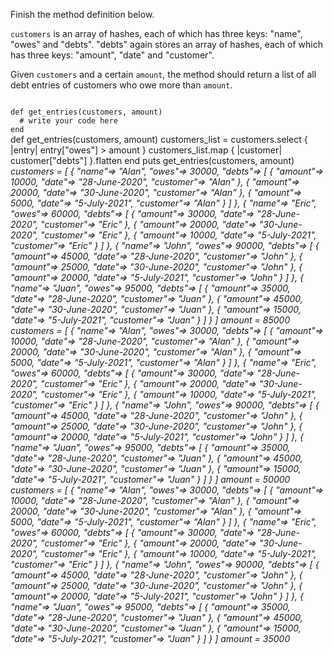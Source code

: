 Finish the method definition below.

`customers` is an array of hashes, each of which has three keys: "name", "owes" and "debts". "debts" again stores an array of hashes, each of which has three keys: "amount", "date" and "customer".

Given `customers` and a certain `amount`, the method should return a list of all debt entries of customers who owe more than `amount`.

<codeblock language="ruby" type="exercise" testMode="multipleInput">
<code>
def get_entries(customers, amount)
  # write your code here
end
</code>

<solution>
def get_entries(customers, amount)
  customers_list = customers.select { |entry| entry["owes"] > amount }
  customers_list.map  { |customer| customer["debts"] }.flatten
end
</solution>

<testcases>
<caller>
puts get_entries(customers, amount)
</caller>
<testcase>
<i>
customers = [
  {
    "name"=> "Alan",
    "owes"=> 30000,
    "debts"=> [
      {
        "amount"=> 10000,
        "date"=> "28-June-2020",
        "customer"=> "Alan"
      },
      {
        "amount"=> 20000,
        "date"=> "30-June-2020",
        "customer"=> "Alan"
      },
      {
        "amount"=> 5000,
        "date"=> "5-July-2021",
        "customer"=> "Alan"
      }
    ]
  },
  {
    "name"=> "Eric",
    "owes"=> 60000,
    "debts"=> [
      {
        "amount"=> 30000,
        "date"=> "28-June-2020",
        "customer"=> "Eric"
      },
      {
        "amount"=> 20000,
        "date"=> "30-June-2020",
        "customer"=> "Eric"
      },
      {
        "amount"=> 10000,
        "date"=> "5-July-2021",
        "customer"=> "Eric"
      }
    ]
  },
  {
    "name"=> "John",
    "owes"=> 90000,
    "debts"=> [
      {
        "amount"=> 45000,
        "date"=> "28-June-2020",
        "customer"=> "John"
      },
      {
        "amount"=> 25000,
        "date"=> "30-June-2020",
        "customer"=> "John"
      },
      {
        "amount"=> 20000,
        "date"=> "5-July-2021",
        "customer"=> "John"
      }
    ]
  },
  {
    "name"=> "Juan",
    "owes"=> 95000,
    "debts"=> [
      {
        "amount"=> 35000,
        "date"=> "28-June-2020",
        "customer"=> "Juan"
      },
      {
        "amount"=> 45000,
        "date"=> "30-June-2020",
        "customer"=> "Juan"
      },
      {
        "amount"=> 15000,
        "date"=> "5-July-2021",
        "customer"=> "Juan"
      }
    ]
  }
]
amount = 85000
</i>
</testcase>
<testcase>
<i>
customers = [
  {
    "name"=> "Alan",
    "owes"=> 30000,
    "debts"=> [
      {
        "amount"=> 10000,
        "date"=> "28-June-2020",
        "customer"=> "Alan"
      },
      {
        "amount"=> 20000,
        "date"=> "30-June-2020",
        "customer"=> "Alan"
      },
      {
        "amount"=> 5000,
        "date"=> "5-July-2021",
        "customer"=> "Alan"
      }
    ]
  },
  {
    "name"=> "Eric",
    "owes"=> 60000,
    "debts"=> [
      {
        "amount"=> 30000,
        "date"=> "28-June-2020",
        "customer"=> "Eric"
      },
      {
        "amount"=> 20000,
        "date"=> "30-June-2020",
        "customer"=> "Eric"
      },
      {
        "amount"=> 10000,
        "date"=> "5-July-2021",
        "customer"=> "Eric"
      }
    ]
  },
  {
    "name"=> "John",
    "owes"=> 90000,
    "debts"=> [
      {
        "amount"=> 45000,
        "date"=> "28-June-2020",
        "customer"=> "John"
      },
      {
        "amount"=> 25000,
        "date"=> "30-June-2020",
        "customer"=> "John"
      },
      {
        "amount"=> 20000,
        "date"=> "5-July-2021",
        "customer"=> "John"
      }
    ]
  },
  {
    "name"=> "Juan",
    "owes"=> 95000,
    "debts"=> [
      {
        "amount"=> 35000,
        "date"=> "28-June-2020",
        "customer"=> "Juan"
      },
      {
        "amount"=> 45000,
        "date"=> "30-June-2020",
        "customer"=> "Juan"
      },
      {
        "amount"=> 15000,
        "date"=> "5-July-2021",
        "customer"=> "Juan"
      }
    ]
  }
]
amount = 50000
</i>
</testcase>
<testcase>
<i>
customers = [
  {
    "name"=> "Alan",
    "owes"=> 30000,
    "debts"=> [
      {
        "amount"=> 10000,
        "date"=> "28-June-2020",
        "customer"=> "Alan"
      },
      {
        "amount"=> 20000,
        "date"=> "30-June-2020",
        "customer"=> "Alan"
      },
      {
        "amount"=> 5000,
        "date"=> "5-July-2021",
        "customer"=> "Alan"
      }
    ]
  },
  {
    "name"=> "Eric",
    "owes"=> 60000,
    "debts"=> [
      {
        "amount"=> 30000,
        "date"=> "28-June-2020",
        "customer"=> "Eric"
      },
      {
        "amount"=> 20000,
        "date"=> "30-June-2020",
        "customer"=> "Eric"
      },
      {
        "amount"=> 10000,
        "date"=> "5-July-2021",
        "customer"=> "Eric"
      }
    ]
  },
  {
    "name"=> "John",
    "owes"=> 90000,
    "debts"=> [
      {
        "amount"=> 45000,
        "date"=> "28-June-2020",
        "customer"=> "John"
      },
      {
        "amount"=> 25000,
        "date"=> "30-June-2020",
        "customer"=> "John"
      },
      {
        "amount"=> 20000,
        "date"=> "5-July-2021",
        "customer"=> "John"
      }
    ]
  },
  {
    "name"=> "Juan",
    "owes"=> 95000,
    "debts"=> [
      {
        "amount"=> 35000,
        "date"=> "28-June-2020",
        "customer"=> "Juan"
      },
      {
        "amount"=> 45000,
        "date"=> "30-June-2020",
        "customer"=> "Juan"
      },
      {
        "amount"=> 15000,
        "date"=> "5-July-2021",
        "customer"=> "Juan"
      }
    ]
  }
]
amount = 35000
</i>
</testcase>
</testcases>
</codeblock>